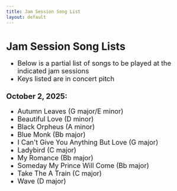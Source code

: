 ```yaml
---
title: Jam Session Song List
layout: default
---
```

<style>
.tunes-content {
  max-width: 800px;
  margin: 0 auto;
}
.tunes-info {
  font-size: 18px;
  margin-bottom: 20px;
}
.jam-date {
  font-size: 20px;
  margin-top: 25px;
  margin-bottom: 15px;
}
.tune-list {
  font-size: 18px;
}
</style>

<div class="tunes-content">
  <h1><strong>Jam Session Song Lists</strong></h1>

  <ul class="tunes-info">
    <li>Below is a partial list of songs to be played at the indicated jam sessions</li>
    <li>Keys listed are in concert pitch</li>
  </ul>

  <h2 class="jam-date"><strong>October 2, 2025:</strong></h2>
  
  <ul class="tune-list">
    <li>Autumn Leaves (G major/E minor)</li>
    <li>Beautiful Love (D minor)</li>
    <li>Black Orpheus (A minor)</li>
    <li>Blue Monk (Bb major)</li>
    <li>I Can't Give You Anything But Love (G major)</li>
    <li>Ladybird (C major)</li>
    <li>My Romance (Bb major)</li>
    <li>Someday My Prince Will Come (Bb major)</li>
    <li>Take The A Train (C major)</li>
    <li>Wave (D major)</li>
  </ul>
</div>
